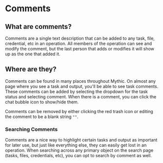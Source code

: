 # Comments

## What are comments?

Comments are a single text description that can be added to any task, file, credential, etc in an operation. All members of the operation can see and modify the comment, but the last person that adds or modifies it will show up as the one that added it.

## Where are they?

Comments can be found in many places throughout Mythic. On almost any page where you see a task and output, you'll be able to see task comments. These comments can be added by selecting the dropdown for the task status and selecting comment. When there is a comment, you can click the chat bubble icon to show/hide them.

Comments can be removed by either clicking the red trash icon or editing the comment to be a blank string `""`.

### Searching Comments

Comments are a nice way to highlight certain tasks and output as important for later use, but just like everything else, they can easily get lost in an operation. When searching across any primary object on the search page (tasks, files, credentials, etc), you can opt to search by comment as well.
